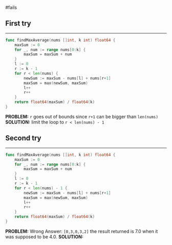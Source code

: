 #fails 
## First try
___
```go
func findMaxAverage(nums []int, k int) float64 {
    maxSum := 0
    for _, num := range nums[0:k] {
        maxSum = maxSum + num
    }
    l := 0
    r := k - 1
    for r < len(nums) {
        newSum := maxSum - nums[l] + nums[r+1]
        maxSum = max(newSum, maxSum)
        l++
        r++
    }
    return float64(maxSum) / float64(k)
}
```

**PROBLEM:**  `r` goes out of bounds since `r+1` can be bigger than `len(nums)`
**SOLUTION:** limit the loop to `r < len(nums) - 1`



## Second try
____
```go
func findMaxAverage(nums []int, k int) float64 {
    maxSum := 0
    for _, num := range nums[0:k] {
        maxSum = maxSum + num
    }
    l := 0
    r := k - 1
    for r < len(nums) - 1 {
        newSum := maxSum - nums[l] + nums[r+1]
        maxSum = max(newSum, maxSum)
        l++
        r++
    }
    return float64(maxSum) / float64(k)
}
```

**PROBLEM:**  Wrong Answer: `[0,3,0,3,2]` the result returned is 7.0 when it was supposed to be 4.0. 
**SOLUTION:** 